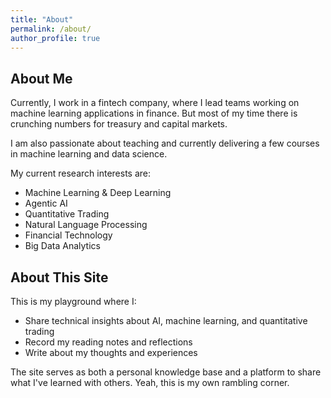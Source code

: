 ```yaml
---
title: "About"
permalink: /about/
author_profile: true
---
```


## About Me

Currently, I work in a fintech company, where I lead teams working on machine learning applications in finance. But most of my time there is crunching numbers for treasury and capital markets.

I am also passionate about teaching and currently delivering a few courses in machine learning and data science.

My current research interests are:
- Machine Learning & Deep Learning
- Agentic AI
- Quantitative Trading
- Natural Language Processing
- Financial Technology
- Big Data Analytics

## About This Site

This is my playground where I:
- Share technical insights about AI, machine learning, and quantitative trading
- Record my reading notes and reflections
- Write about my thoughts and experiences

The site serves as both a personal knowledge base and a platform to share what I've learned with others. Yeah, this is my own rambling corner.
